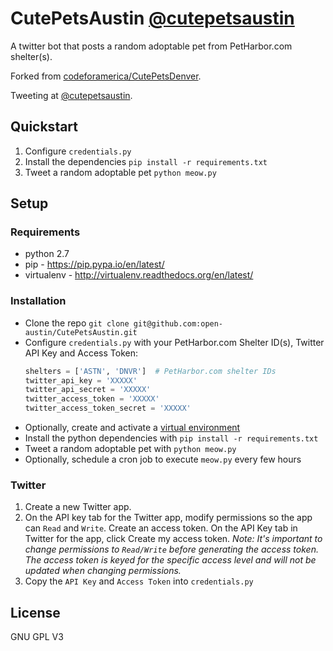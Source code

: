 # CutePetsAustin [@cutepetsaustin](https://twitter.com/cutepetsaustin)

A twitter bot that posts a random adoptable pet from PetHarbor.com shelter(s).

Forked from [codeforamerica/CutePetsDenver](https://github.com/codeforamerica/CutePetsDenver).

Tweeting at [@cutepetsaustin](https://twitter.com/cutepetsaustin).

## Quickstart

1. Configure `credentials.py`
2. Install the dependencies `pip install -r requirements.txt`
3. Tweet a random adoptable pet `python meow.py`

## Setup

### Requirements

- python 2.7
- pip - https://pip.pypa.io/en/latest/
- virtualenv - http://virtualenv.readthedocs.org/en/latest/

### Installation

- Clone the repo `git clone git@github.com:open-austin/CutePetsAustin.git`
- Configure `credentials.py` with your PetHarbor.com Shelter ID(s), Twitter API Key and Access Token:
	```py
	shelters = ['ASTN', 'DNVR']  # PetHarbor.com shelter IDs
	twitter_api_key = 'XXXXX'
	twitter_api_secret = 'XXXXX'
	twitter_access_token = 'XXXXX'
	twitter_access_token_secret = 'XXXXX'
	```
- Optionally, create and activate a [virtual environment](http://virtualenv.readthedocs.org/en/latest/)
- Install the python dependencies with `pip install -r requirements.txt`
- Tweet a random adoptable pet with `python meow.py`
- Optionally, schedule a cron job to execute `meow.py` every few hours

### Twitter

1. Create a new Twitter app.
2. On the API key tab for the Twitter app, modify permissions so the app can `Read` and `Write`.
   Create an access token. On the API Key tab in Twitter for the app, click Create my access token. *Note: It's important to change permissions to `Read/Write` before generating the access token. The access token is keyed for the specific access level and will not be updated when changing permissions.*
4. Copy the `API Key` and `Access Token` into `credentials.py`

## License

GNU GPL V3
